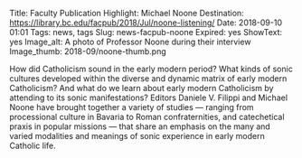 Title: Faculty Publication Highlight: Michael Noone
Destination: https://library.bc.edu/facpub/2018/Jul/noone-listening/
Date: 2018-09-10 01:01 
Tags: news, tags 
Slug: news-facpub-noone
Expired: yes
ShowText: yes
Image_alt: A photo of Professor Noone during their interview
Image_thumb: 2018-09/noone-thumb.png

How did Catholicism sound in the early modern period? What kinds of sonic cultures developed within the diverse and dynamic matrix of early modern Catholicism? And what do we learn about early modern Catholicism by attending to its sonic manifestations? Editors Daniele V. Filippi and Michael Noone have brought together a variety of studies — ranging from processional culture in Bavaria to Roman confraternities, and catechetical praxis in popular missions — that share an emphasis on the many and varied modalities and meanings of sonic experience in early modern Catholic life.